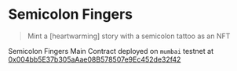 # Semicolon Fingers
> Mint a [heartwarming] story with a semicolon tattoo as an NFT

Semicolon Fingers Main Contract deployed on `mumbai` testnet at [0x004bb5E37b305aAae08B578507e9Ec452de32f42](https://mumbai.polygonscan.com/address/0x004bb5E37b305aAae08B578507e9Ec452de32f42)